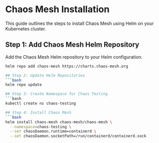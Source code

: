 # Chaos Mesh Installation

This guide outlines the steps to install Chaos Mesh using Helm on your Kubernetes cluster.

## Step 1: Add Chaos Mesh Helm Repository

Add the Chaos Mesh Helm repository to your Helm configuration.

```bash
helm repo add chaos-mesh https://charts.chaos-mesh.org

## Step 2: Update Helm Repositories
```bash
helm repo update

## Step 3: Create Namespace for Chaos Testing
```bash
kubectl create ns chaos-testing

## Step 4: Install Chaos Mesh
```bash
helm install chaos-mesh chaos-mesh/chaos-mesh \
  --namespace=chaos-testing \
  --set chaosDaemon.runtime=containerd \
  --set chaosDaemon.socketPath=/run/containerd/containerd.sock

